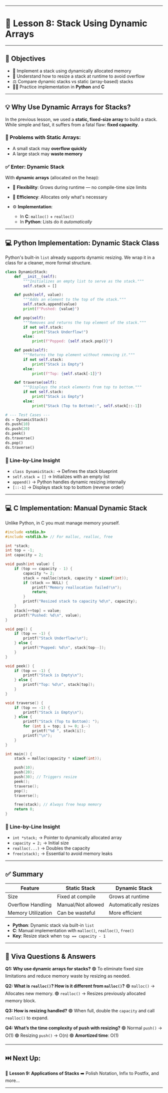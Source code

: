 
---

# 📘 Lesson 8: Stack Using Dynamic Arrays

---

## 🎯 Objectives

* 🚀 Implement a stack using dynamically allocated memory
* 🧠 Understand how to resize a stack at runtime to avoid overflow
* ⚖️ Compare dynamic stacks vs static (array-based) stacks
* 🧑‍💻 Practice implementation in **Python** and **C**

---

## 💡 Why Use Dynamic Arrays for Stacks?

In the previous lesson, we used a **static, fixed-size array** to build a stack. While simple and fast, it suffers from a fatal flaw: **fixed capacity**.

### 🚫 Problems with Static Arrays:

* A small stack may **overflow quickly**
* A large stack may **waste memory**

### ✅ Enter: Dynamic Stack

With **dynamic arrays** (allocated on the heap):

* 🔁 **Flexibility**: Grows during runtime — no compile-time size limits
* 💾 **Efficiency**: Allocates only what's necessary
* ⚙️ **Implementation**:

  * In **C**: `malloc()` + `realloc()`
  * In **Python**: Lists do it *automatically*

---

## 💻 Python Implementation: Dynamic Stack Class

Python's built-in `list` already supports dynamic resizing. We wrap it in a class for a cleaner, more formal structure.

```python
class DynamicStack:
    def __init__(self):
        """Initializes an empty list to serve as the stack."""
        self.stack = []

    def push(self, value):
        """Adds an element to the top of the stack."""
        self.stack.append(value)
        print(f"Pushed: {value}")

    def pop(self):
        """Removes and returns the top element of the stack."""
        if not self.stack:
            print("Stack Underflow!")
        else:
            print(f"Popped: {self.stack.pop()}")

    def peek(self):
        """Returns the top element without removing it."""
        if not self.stack:
            print("Stack is Empty")
        else:
            print(f"Top: {self.stack[-1]}")

    def traverse(self):
        """Displays the stack elements from top to bottom."""
        if not self.stack:
            print("Stack is Empty")
        else:
            print("Stack (Top to Bottom):", self.stack[::-1])

# --- Test Cases ---
ds = DynamicStack()
ds.push(10)
ds.push(20)
ds.peek()
ds.traverse()
ds.pop()
ds.traverse()
```

### 🧩 Line-by-Line Insight

* `class DynamicStack:` → Defines the stack blueprint
* `self.stack = []` → Initializes with an empty list
* `append()` → Python handles dynamic resizing internally
* `[::-1]` → Displays stack top to bottom (reverse order)

---

## 💻 C Implementation: Manual Dynamic Stack

Unlike Python, in C you must manage memory yourself.

```c
#include <stdio.h>
#include <stdlib.h> // For malloc, realloc, free

int *stack;
int top = -1;
int capacity = 2;

void push(int value) {
    if (top == capacity - 1) {
        capacity *= 2;
        stack = realloc(stack, capacity * sizeof(int));
        if (stack == NULL) {
            printf("Memory reallocation failed!\n");
            return;
        }
        printf("Resized stack to capacity %d\n", capacity);
    }
    stack[++top] = value;
    printf("Pushed: %d\n", value);
}

void pop() {
    if (top == -1) {
        printf("Stack Underflow!\n");
    } else {
        printf("Popped: %d\n", stack[top--]);
    }
}

void peek() {
    if (top == -1) {
        printf("Stack is Empty\n");
    } else {
        printf("Top: %d\n", stack[top]);
    }
}

void traverse() {
    if (top == -1) {
        printf("Stack is Empty\n");
    } else {
        printf("Stack (Top to Bottom): ");
        for (int i = top; i >= 0; i--)
            printf("%d ", stack[i]);
        printf("\n");
    }
}

int main() {
    stack = malloc(capacity * sizeof(int));

    push(10);
    push(20);
    push(30); // Triggers resize
    peek();
    traverse();
    pop();
    traverse();

    free(stack); // Always free heap memory
    return 0;
}
```

### 🧩 Line-by-Line Insight

* `int *stack;` → Pointer to dynamically allocated array
* `capacity = 2;` → Initial size
* `realloc(...)` → Doubles the capacity
* `free(stack);` → Essential to avoid memory leaks

---

## ✅ Summary

| Feature            | Static Stack       | Dynamic Stack         |
| ------------------ | ------------------ | --------------------- |
| Size               | Fixed at compile   | Grows at runtime      |
| Overflow Handling  | Manual/Not allowed | Automatically resizes |
| Memory Utilization | Can be wasteful    | More efficient        |

* **Python**: Dynamic stack via built-in `list`
* **C**: Manual implementation with `malloc()`, `realloc()`, `free()`
* **Key**: Resize stack when `top == capacity - 1`

---

## 📘 Viva Questions & Answers

**Q1: Why use dynamic arrays for stacks?**
🟢 To eliminate fixed size limitations and reduce memory waste by resizing as needed.

**Q2: What is `realloc()`? How is it different from `malloc()`?**
🟢 `malloc()` → Allocates new memory.
🟢 `realloc()` → Resizes previously allocated memory block.

**Q3: How is resizing handled?**
🟢 When full, double the `capacity` and call `realloc()` to expand.

**Q4: What’s the time complexity of push with resizing?**
🟢 Normal `push()` → O(1)
🟢 Resizing `push()` → O(n)
🟢 **Amortized time**: O(1)

---

## ⏭️ Next Up:

📘 **Lesson 9: Applications of Stacks**
➡️ Polish Notation, Infix to Postfix, and more...

---

